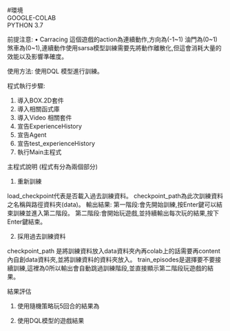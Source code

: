 #環境  
GOOGLE-COLAB  
PYTHON 3.7

前提注意:
•	Carracing 這個遊戲的action為連續動作,方向為(-1~1) 油門為(0~1) 煞車為(0~1),連續動作使用sarsa模型訓練需要先將動作離散化,但這會消耗大量的效能以及影響準確度。

使用方法:
      使用DQL 模型進行訓練。
      
程式執行步驟:
1.	導入BOX.2D套件
2.	導入相關函式庫
3.	導入Video 相關套件
4.	宣告ExperienceHistory
5.	宣告Agent
6.	宣告test_experienceHistory
7.	執行Main主程式

主程式說明 (程式有分為兩個部分)
1.	重新訓練

load_checkpoint代表是否載入過去訓練資料。
checkpoint_path為此次訓練資料之名稱與路徑資料夾(data)。
輸出結果:
第一階段:會先開始訓練,按Enter鍵可以結束訓練並進入第二階段。
第二階段:會開始玩遊戲,並持續輸出每次玩的結果,按下Enter鍵結束。

2.	採用過去訓練資料

checkpoint_path 是將訓練資料放入data資料夾內再colab上的話需要再content內自創data資料夾,並將訓練資料的資料夾放入。
train_episodes是選擇要不要接續訓練,這裡為0所以輸出會自動跳過訓練階段,並直接顯示第二階段玩遊戲的結果。

結果評估
1.    使用隨機策略玩5回合的結果為

2.    使用DQL模型的遊戲結果



